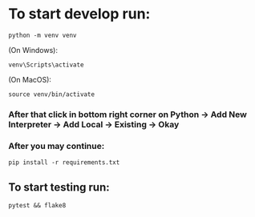 # To start develop run:
```shell
python -m venv venv
```
(On Windows):
```shell
venv\Scripts\activate
```
(On MacOS):
```shell
source venv/bin/activate
```
### After that click in bottom right corner on Python -> Add New Interpreter -> Add Local -> Existing -> Okay
### After you may continue:
```shell
pip install -r requirements.txt
```
## To start testing run:
```shell
pytest && flake8
```
